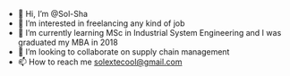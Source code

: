 - 👋 Hi, I’m @Sol-Sha
- 👀 I’m interested in freelancing any kind of job
- 🌱 I’m currently learning MSc in Industrial System Engineering and I was graduated my MBA in 2018
- 💞️ I’m looking to collaborate on supply chain management 
- 📫 How to reach me solextecool@gmail.com

<!---
Sol-Sha/Sol-Sha is a ✨ special ✨ repository because its `README.md` (this file) appears on your GitHub profile.
You can click the Preview link to take a look at your changes.
--->
